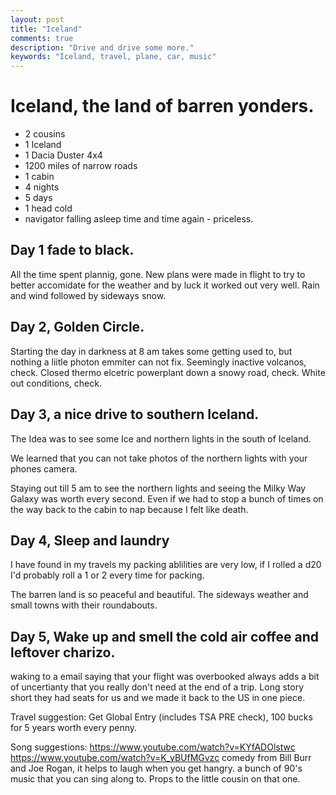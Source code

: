 ```yaml
---
layout: post
title: "Iceland"
comments: true
description: "Drive and drive some more."
keywords: "Iceland, travel, plane, car, music"
---
```


# Iceland, the land of barren yonders.

- 2 cousins
- 1 Iceland
- 1 Dacia Duster 4x4
- 1200 miles of narrow roads
- 1 cabin
- 4 nights
- 5 days
- 1 head cold
- navigator falling asleep time and time again - priceless.


## Day 1 fade to black.
All the time spent plannig, gone. New plans were made in flight to try to better accomidate for the weather and by luck it worked out very well.
Rain and wind followed by sideways snow.


## Day 2, Golden Circle.

Starting the day in darkness at 8 am takes some getting used to, but nothing a liitle photon emmiter can not fix. 
Seemingly inactive volcanos, check.
Closed thermo elcetric powerplant down a snowy road, check.
White out conditions, check.

## Day 3, a nice drive to southern Iceland.

The Idea was to see some Ice and northern lights in the south of Iceland.

We learned that you can not take photos of the northern lights with your phones camera. 

Staying out till 5 am to see the northern lights and seeing the Milky Way Galaxy was worth every second. Even if we had to stop a bunch of times on the way back to the cabin to nap because I felt like death.

## Day 4, Sleep and laundry

I have found in my travels my packing ablilities are very low, if I rolled a d20 I'd probably roll a 1 or 2 every time for packing.

The barren land is so peaceful and beautiful. The sideways weather and small towns with their roundabouts. 

## Day 5, Wake up and smell the cold air coffee and leftover charizo.

waking to a email saying that your flight was overbooked always adds a bit of uncertianty that you really don't need at the end of a trip. Long story short they had seats for us and we made it back to the US in one piece.

Travel suggestion: Get Global Entry (includes TSA PRE check), 100 bucks for 5 years worth every penny.

Song suggestions:
https://www.youtube.com/watch?v=KYfADOlstwc 
https://www.youtube.com/watch?v=K_yBUfMGvzc
comedy from Bill Burr and Joe Rogan, it helps to laugh when you get hangry.
a bunch of 90's music that you can sing along to. Props to the little cousin on that one.
